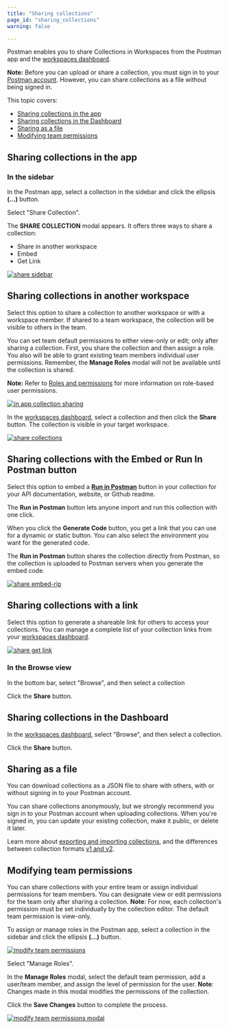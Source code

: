 ```yaml
---
title: "Sharing collections"
page_id: "sharing_collections"
warning: false

---
```


Postman enables you to share Collections in Workspaces from the Postman app and the [workspaces dashboard](https://app.getpostman.com/dashboard).

**Note:** Before you can upload or share a collection, you must sign in to your [Postman account](/docs/postman/launching-postman/postman-account/). However, you can share collections as a file without being signed in.

This topic covers:

* [Sharing collections in the app](#sharing-collections-in-the-app)
* [Sharing collections in the Dashboard](#sharing-collections-in-the-dashboard)
* [Sharing as a file](#sharing-as-a-file)
* [Modifying team permissions](#modifying-team-permissions)

## Sharing collections in the app

### In the sidebar

In the Postman app, select a collection in the sidebar and click the ellipsis **(...)** button.

Select "Share Collection".

The **SHARE COLLECTION** modal appears. It offers three ways to share a collection:

* Share in another workspace
* Embed
* Get Link

[![share sidebar](https://assets.postman.com/postman-docs/Collection_Share-Sidebar.png)](https://assets.postman.com/postman-docs/Collection_Share-Sidebar.png)

## Sharing collections in another workspace

Select this option to share a collection to another workspace or with a workspace member. If shared to a team workspace, the collection will be visible to others in the team.

You can set team default permissions to either view-only or edit; only after sharing a collection. First, you share the collection and then assign a role. You also will be able to grant existing team members individual user permissions. Remember, the **Manage Roles** modal will not be available until the collection is shared.

**Note:** Refer to [Roles and permissions](/docs/postman-pro/managing-postman-pro/roles-and-permissions/) for more information on role-based user permissions.

[![in app collection sharing](https://assets.postman.com/postman-docs/Collection_sharing_new.png)](https://assets.postman.com/postman-docs/Collection_sharing.png)

In the [workspaces dashboard](https://app.getpostman.com/dashboard), select a collection and then click the **Share** button. The collection is visible in your target workspace.

[![share collections](https://assets.postman.com/postman-docs/WS-share-collection-dashboard.png)](https://assets.postman.com/postman-docs/WS-share-collection-dashboard.png)

## Sharing collections with the Embed or Run In Postman button

Select this option to embed a **[Run in Postman](/docs/postman-for-publishers/run-button/creating-run-button/)** button in your collection for your API documentation, website, or Github readme.

The **Run in Postman** button lets anyone import and run this collection with one click.

When you click the **Generate Code** button, you get a link that you can use for a dynamic or static button. You can also select the environment you want for the generated code.

The **Run in Postman** button shares the collection directly from Postman, so the collection is uploaded to Postman servers when you generate the embed code.

[![share embed-rip](https://assets.postman.com/postman-docs/Collection_sharing_link.png)](https://assets.postman.com/postman-docs/Collection_sharing_link.png)

## Sharing collections with a link

Select this option to generate a shareable link for others to access your collections. You can manage a complete list of your collection links from your [workspaces dashboard](https://app.getpostman.com/dashboard).

[![share get link](https://assets.postman.com/postman-docs/Collection_sharing_link2.png)](https://assets.postman.com/postman-docs/Collection_sharing_link2.png)

### In the Browse view

In the bottom bar, select "Browse", and then select a collection

Click the **Share** button.

## Sharing collections in the Dashboard

In the [workspaces dashboard](https://app.getpostman.com/dashboard), select "Browse", and then select a collection.

Click the **Share** button.

## Sharing as a file

You can download collections as a JSON file to share with others, with or without signing in to your Postman account.

You can share collections anonymously, but we strongly recommend you sign in to your Postman account when uploading collections. When you're signed in, you can update your existing collection, make it public, or delete it later.

Learn more about [exporting and importing collections](/docs/postman/collections/data-formats/), and the differences between collection formats [v1 and v2](https://blog.getpostman.com/2015/06/05/travelogue-of-postman-collection-format-v2/).

## Modifying team permissions

You can share collections with your entire team or assign individual permissions for team members. You can designate view or edit permissions for the team only after sharing a collection. **Note**: For now, each collection's permission must be set individually by the collection editor. The default team permission is view-only.

To assign or manage roles in the Postman app, select a collection in the sidebar and click the ellipsis **(...)** button.

[![modify team permissions](https://assets.postman.com/postman-docs/Manage_Roles.png)](https://assets.postman.com/postman-docs/Manage_Roles.png)

Select "Manage Roles".

In the **Manage Roles** modal, select the default team permission, add a user/team member, and assign the level of permission for the user. **Note**: Changes made in this modal modifies the permissions of the collection.

Click the **Save Changes** button to complete the process.

[![modify team permissions modal](https://assets.postman.com/postman-docs/Manage_Roles3.png)](https://assets.postman.com/postman-docs/Manage_Roles3.png)
